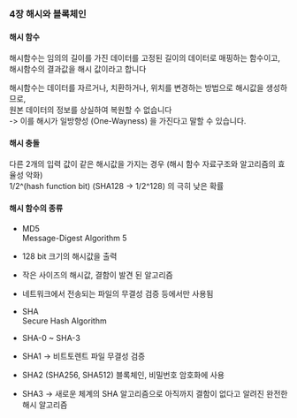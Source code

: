 ### 4장 해시와 블록체인

#### 해시 함수

해시함수는 임의의 길이를 가진 데이터를 고정된 길이의 데이터로 매핑하는 함수이고, <br />
해시함수의 결과값을 해시 값이라고 합니다

해시함수는 데이터를 자르거나, 치환하거나, 위치를 변경하는 방법으로 해시값을 생성하므로, <br />
원본 데이터의 정보를 상실하여 복원할 수 없습니다 <br />
-> 이를 해시가 일방향성 (One-Wayness) 을 가진다고 말할 수 있습니다.

#### 해시 충돌

다른 2개의 입력 값이 같은 해시값을 가지는 경우 (해시 함수 자료구조와 알고리즘의 효율성 악화) <br />
1/2^(hash function bit) (SHA128 -> 1/2^128) 의 극히 낮은 확률

#### 해시 함수의 종류

- MD5 <br />
  Message-Digest Algorithm 5

- 128 bit 크기의 해시값을 출력 <br />
- 작은 사이즈의 해시값, 결함이 발견 된 알고리즘 <br />
- 네트워크에서 전송되는 파일의 무결성 검증 등에서만 사용됨

- SHA <br />
  Secure Hash Algorithm

- SHA-0 ~ SHA-3 <br />
- SHA1 -> 비트토렌트 파일 무결성 검증 <br />
- SHA2 (SHA256, SHA512) 블록체인, 비밀번호 암호화에 사용 <br />
- SHA3 -> 새로운 체계의 SHA 알고리즘으로 아직까지 결함이 없다고 알려진 완전한 해시 알고리즘
